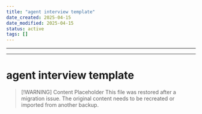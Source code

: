 ```yaml
---
title: "agent interview template"
date_created: 2025-04-15
date_modified: 2025-04-15
status: active
tags: []
---
```


---

---

# agent interview template

> [\!WARNING] Content Placeholder
> This file was restored after a migration issue. The original content needs to be recreated or imported from another backup.

